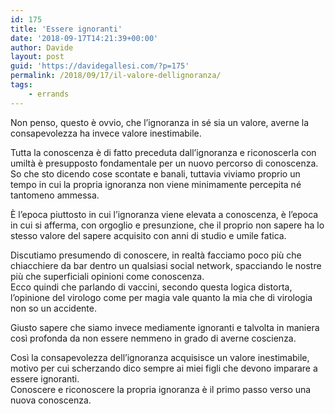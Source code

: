 ```yaml
---
id: 175
title: 'Essere ignoranti'
date: '2018-09-17T14:21:39+00:00'
author: Davide
layout: post
guid: 'https://davidegallesi.com/?p=175'
permalink: /2018/09/17/il-valore-dellignoranza/
tags:
    - errands
---
```


Non penso, questo è ovvio, che l’ignoranza in sé sia un valore, averne la consapevolezza ha invece valore inestimabile.

Tutta la conoscenza è di fatto preceduta dall’ignoranza e riconoscerla con umiltà è presupposto fondamentale per un nuovo percorso di conoscenza.  
So che sto dicendo cose scontate e banali, tuttavia viviamo proprio un tempo in cui la propria ignoranza non viene minimamente percepita né tantomeno ammessa.

È l’epoca piuttosto in cui l’ignoranza viene elevata a conoscenza, è l’epoca in cui si afferma, con orgoglio e presunzione, che il proprio non sapere ha lo stesso valore del sapere acquisito con anni di studio e umile fatica.

Discutiamo presumendo di conoscere, in realtà facciamo poco più che chiacchiere da bar dentro un qualsiasi social network, spacciando le nostre più che superficiali opinioni come conoscenza.  
Ecco quindi che parlando di vaccini, secondo questa logica distorta, l’opinione del virologo come per magia vale quanto la mia che di virologia non so un accidente.

Giusto sapere che siamo invece mediamente ignoranti e talvolta in maniera così profonda da non essere nemmeno in grado di averne coscienza.

Così la consapevolezza dell’ignoranza acquisisce un valore inestimabile, motivo per cui scherzando dico sempre ai miei figli che devono imparare a essere ignoranti.  
Conoscere e riconoscere la propria ignoranza è il primo passo verso una nuova conoscenza.